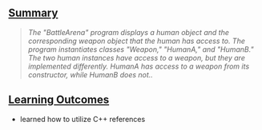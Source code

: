 <h2><u>Summary</u></h2>

> *The "BattleArena" program displays a human object and the corresponding weapon object that the human has access to. The program instantiates classes "Weapon," "HumanA," and "HumanB." The two human instances have access to a weapon, but they are implemented differently. HumanA has access to a weapon from its constructor, while HumanB does not..*

<h2><u>Learning Outcomes</u></h2>

- learned how to utilize C++ references
